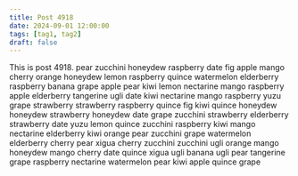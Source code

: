 ```yaml
---
title: Post 4918
date: 2024-09-01 12:00:00
tags: [tag1, tag2]
draft: false
---
```

This is post 4918.
pear
zucchini
honeydew
raspberry
date
fig
apple
mango
cherry
orange
honeydew
lemon
raspberry
quince
watermelon
elderberry
raspberry
banana
grape
apple
pear
kiwi
lemon
nectarine
mango
raspberry
apple
elderberry
tangerine
ugli
date
kiwi
nectarine
mango
raspberry
yuzu
grape
strawberry
strawberry
raspberry
quince
fig
kiwi
quince
honeydew
honeydew
strawberry
honeydew
date
grape
zucchini
strawberry
elderberry
strawberry
date
yuzu
lemon
quince
zucchini
raspberry
kiwi
mango
nectarine
elderberry
kiwi
orange
pear
zucchini
grape
watermelon
elderberry
cherry
pear
xigua
cherry
zucchini
zucchini
ugli
orange
mango
honeydew
mango
cherry
date
quince
xigua
ugli
banana
ugli
pear
tangerine
grape
raspberry
nectarine
watermelon
pear
kiwi
apple
quince
grape
